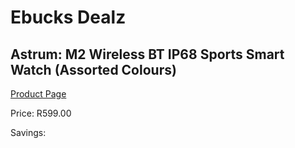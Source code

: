 
# Ebucks Dealz
## Astrum: M2 Wireless BT IP68 Sports Smart Watch (Assorted Colours)
[Product Page](https://www.ebucks.com/web/shop/productSelected.do?prodId=1220375057&catId=1233325270)

Price: R599.00

Savings: 


	
